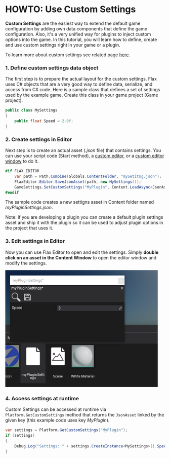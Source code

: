# HOWTO: Use Custom Settings

**Custom Settings** are the easiest way to extend the default game configuration by adding own data components that define the game configuration. Also, it's a very unified way for plugins to inject custom options into the game. In this tutorial, you will learn how to define, create and use custom settings right in your game or a plugin.

To learn more about custom settings see related page [here](../../editor/game-settings/custom-settings.md).

### 1. Define custom settings data object

The first step is to prepare the actual layout for the custom settings.
Flax uses C# objects that are a very good way to define data, serialize, and access from C# code.
Here is a sample class that defines a set of settings used by the example game. Create this class in your game project (Game project).

```cs
public class MySettings
{
	public float Speed = 2.0f;
}
```

### 2. Create settings in Editor

Next step is to create an actual asset (*.json* file) that contains settings. You can use your script code (Start method), a [custom editor](custom-editor.md), or a [custom editor window](custom-window.md) to do it.

```cs
#if FLAX_EDITOR
	var path = Path.Combine(Globals.ContentFolder, "mySetitng.json");
	FlaxEditor.Editor.SaveJsonAsset(path, new MySettings());
	GameSettings.SetCustomSettings("MyPlugin", Content.LoadAsync<JsonAsset>(path));
#endif
```

The sample code creates a new settigns asset in Content folder named *myPluginSettings.json*.

Note: if you are developing a plugin you can create a default plugin settings asset and ship it with the plugin so it can be used to adjust plugin options in the project that uses it.

### 3. Edit settings in Editor

Now you can use Flax Editor to open and edit the settings. Simply **double click on an asset in the Content Window** to open the editor window and modify the settings.

![Edit Custom Settings](media/custom-settings-edit.png)

### 4. Access settings at runtime

Custom Settings can be accessed at runtime via `Platform.GetCustomSettings` method that returns the `JsonAsset` linked by the given key (this example code uses key *MyPlugin*).

```cs
var settings = Platform.GetCustomSettings("MyPlugin");
if (settings)
{
    Debug.Log("Settings: " + settings.CreateInstance<MySettings>().Speed);
}
```

